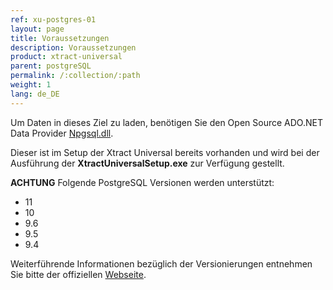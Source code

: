 ```yaml
---
ref: xu-postgres-01
layout: page
title: Voraussetzungen
description: Voraussetzungen
product: xtract-universal
parent: postgreSQL
permalink: /:collection/:path
weight: 1
lang: de_DE
---
```


Um Daten in dieses Ziel zu laden, benötigen Sie den Open Source ADO.NET Data Provider [Npgsql.dll](https://www.postgresql.org/docs/11/external-interfaces.html).

Dieser ist im Setup der Xtract Universal bereits vorhanden und wird bei der Ausführung der **XtractUniversalSetup.exe** zur Verfügung gestellt. 

**ACHTUNG** Folgende PostgreSQL Versionen werden unterstützt:

- 11
- 10
- 9.6
- 9.5
- 9.4

Weiterführende Informationen bezüglich der Versionierungen entnehmen Sie bitte der offiziellen [Webseite](https://www.postgresql.org/support/versioning/).




